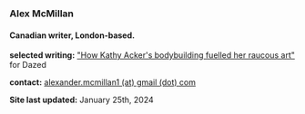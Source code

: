 ### Alex McMillan

#### Canadian writer, London-based. <br/>

**selected writing:**
["How Kathy Acker's bodybuilding fuelled her raucous art"](https://www.dazeddigital.com/beauty/article/60601/1/kathy-acker-bodybuilding-fuelled-her-raucous-art-eileen-myles-poet-writer 'Dazed Article') for Dazed <br/>

**contact:**
[alexander.mcmillan1 (at) gmail (dot) com](alexander.mcmillan1@gmail.com) <br/>

**Site last updated:**
January 25th, 2024
